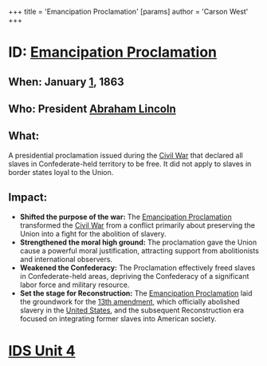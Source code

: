 +++
 title = 'Emancipation Proclamation'
[params]
	author = 'Carson West'
+++
# ID: [Emancipation Proclamation](./../emancipation-proclamation/) 
## When: January [1](./../1/), 1863

## Who: President [Abraham Lincoln](./../abraham-lincoln/) 
## What: 
A presidential proclamation issued during the [Civil War](./../civil-war/) that declared all slaves in Confederate-held territory to be free. It did not apply to slaves in border states loyal to the Union.

## Impact: 
* **Shifted the purpose of the war:**  The [Emancipation Proclamation](./../emancipation-proclamation/) transformed the [Civil War](./../civil-war/) from a conflict primarily about preserving the Union into a fight for the abolition of slavery. 
* **Strengthened the moral high ground:** The proclamation gave the Union cause a powerful moral justification, attracting support from abolitionists and international observers. 
* **Weakened the Confederacy:** The Proclamation effectively freed slaves in Confederate-held areas, depriving the Confederacy of a significant labor force and military resource.
* **Set the stage for Reconstruction:** The [Emancipation Proclamation](./../emancipation-proclamation/) laid the groundwork for the [13th amendment](./../13th-amendment/), which officially abolished slavery in the [United States](./../united-states/), and the subsequent Reconstruction era focused on integrating former slaves into American society. 

# [IDS Unit 4](./../ids-unit-4/)